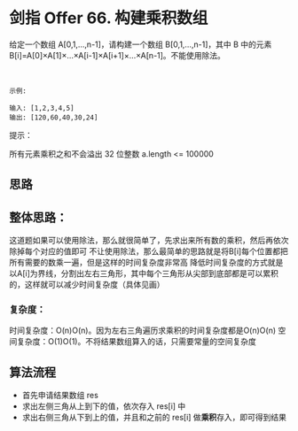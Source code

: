 # 剑指 Offer 66. 构建乘积数组
给定一个数组 A[0,1,…,n-1]，请构建一个数组 B[0,1,…,n-1]，其中 B 中的元素 B[i]=A[0]×A[1]×…×A[i-1]×A[i+1]×…×A[n-1]。不能使用除法。

 
```
示例:

输入: [1,2,3,4,5]
输出: [120,60,40,30,24]
```

提示：

所有元素乘积之和不会溢出 32 位整数
a.length <= 100000

## 思路

## 整体思路：
这道题如果可以使用除法，那么就很简单了，先求出来所有数的乘积，然后再依次除掉每个对应的值即可
不让使用除法，那么最简单的思路就是将B[i]每个位置都把所有需要的数乘一遍，但是这样的时间复杂度非常高
降低时间复杂度的方式就是以A[i]为界线，分割出左右三角形，其中每个三角形从尖部到底部都是可以累积的，这样就可以减少时间复杂度（具体见画）
### 复杂度：
时间复杂度：O(n)O(n)。因为左右三角遍历求乘积的时间复杂度都是O(n)O(n)
空间复杂度：O(1)O(1)。不将结果数组算入的话，只需要常量的空间复杂度
## 算法流程
* 首先申请结果数组 res
* 求出左侧三角从上到下的值，依次存入 res[i] 中
* 求出右侧三角从下到上的值，并且和之前的 res[i] 做**乘积**存入，即可得到结果
